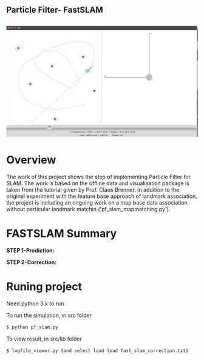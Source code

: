 ## **Particle Filter- FastSLAM**
![project][image0]
---

[//]: # (Image References)
[image0]: ./images/viewer.png "result"


# **Overview**
The work of this project shows the step of implementing Particle Filter for SLAM. The work is based on the offline data and visualisation package is taken from the tutorial given by Prof. Claus Brenner. In addition to the original experiment with the feature base approach of landmark association, the project is including an ongoing work on a map base data association without particular landmark matchin ('pf_slam_mapmatching.py'). 


# **FASTSLAM Summary**

**STEP 1-Prediction:**


**STEP 2-Correction:**



# **Runing project**
Need python 3.x to run

To run the simulation, in src folder
```sh
$ python pf_slam.py
```

To view result, in src/lib folder
```sh
$ logfile_viewer.py (and select load load fast_slam_correction.txt)
```
